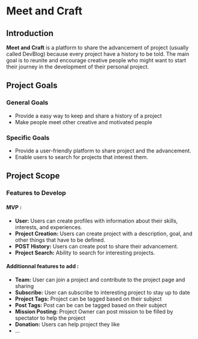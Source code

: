 # Meet and Craft

## Introduction

**Meet and Craft** is a platform to share the advancement of project (usually called DevBlog) because every project have a history to be told. The main goal is to reunite and encourage creative people who might want to start their journey in the development of their personal project. 

## Project Goals

### General Goals

- Provide a easy way to keep and share a history of a project
- Make people meet other creative and motivated people

### Specific Goals

- Provide a user-friendly platform to share project and the advancement.
- Enable users to search for projects that interest them.

## Project Scope

### Features to Develop

#### MVP :
- **User:** Users can create profiles with information about their skills, interests, and experiences.
- **Project Creation:** Users can create project with a description, goal, and other things that have to be defined.
- **POST History:** Users can create post to share their advancement. 
- **Project Search:** Ability to search for interesting projects.

#### Additionnal features to add :
- **Team:** User can join a project and contribute to the project page and sharing
- **Subscribe:** User can subscribe to interesting project to stay up to date
- **Project Tags:** Project can be tagged based on their subject
- **Post Tags:** Post can be can be tagged based on their subject
- **Mission Posting:** Project Owner can post mission to be filled by spectator to help the project
- **Donation:** Users can help project they like
- ...
